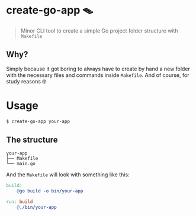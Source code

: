 # create-go-app 🪤

> Minor CLI tool to create a simple Go project folder structure with `Makefile`

## Why?

Simply because it got boring to always have to create by hand a new folder with the necessary files and commands inside `Makefile`. And of course, for study reasons 🤓

# Usage

```bash
$ create-go-app your-app
```

## The structure

```
your-app
├── Makefile
└── main.go
```

And the `Makefile` will look with something like this:

```Makefile
build:
	@go build -o bin/your-app

run: build
	@./bin/your-app
```

